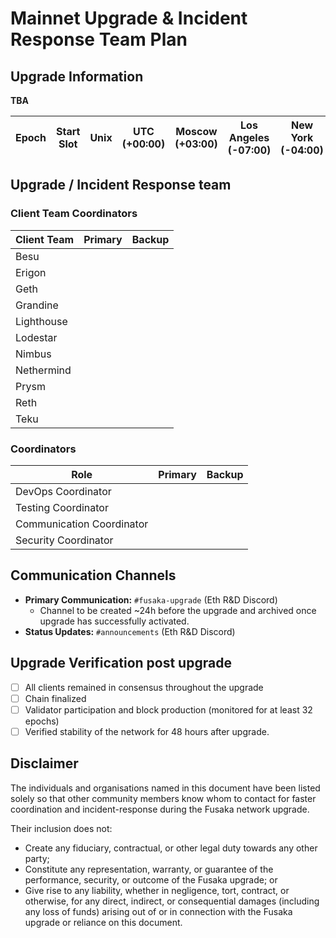 # Mainnet Upgrade & Incident Response Team Plan

## Upgrade Information

**TBA**

| Epoch | Start Slot | Unix | UTC (+00:00) | Moscow (+03:00) | Los Angeles (-07:00) | New York (-04:00) | Brisbane (+10:00)
 | -- | -- | -- | -- | -- | -- | -- | --

## Upgrade / Incident Response team

### Client Team Coordinators
| Client Team | Primary | Backup |
|-------------|---------------------|--------------------|
| Besu | ||
| Erigon | ||
| Geth | | |
| Grandine | | |
| Lighthouse | ||
| Lodestar | | |
| Nimbus | | |
| Nethermind | | |
| Prysm | | |
| Reth | | |
| Teku | | |

### Coordinators
| Role | Primary | Backup |
|------|---------|----------------------------|
| DevOps Coordinator | | |
| Testing Coordinator | ||
| Communication Coordinator | | |
| Security Coordinator | ||

## Communication Channels
- **Primary Communication:** `#fusaka-upgrade` (Eth R&D Discord)
    - Channel to be created ~24h before the upgrade and archived once upgrade has successfully activated.
- **Status Updates:** `#announcements` (Eth R&D Discord)

## Upgrade Verification post upgrade
- [ ] All clients remained in consensus throughout the upgrade
- [ ] Chain finalized
- [ ] Validator participation and block production (monitored for at least 32 epochs)
- [ ] Verified stability of the network for 48 hours after upgrade.

## Disclaimer
The individuals and organisations named in this document have been listed solely so that other community members know whom to contact for faster coordination and incident-response during the Fusaka network upgrade.

Their inclusion does not:
- Create any fiduciary, contractual, or other legal duty towards any other party;
- Constitute any representation, warranty, or guarantee of the performance, security, or outcome of the Fusaka upgrade; or
- Give rise to any liability, whether in negligence, tort, contract, or otherwise, for any direct, indirect, or consequential damages (including any loss of funds) arising out of or in connection with the Fusaka upgrade or reliance on this document.
